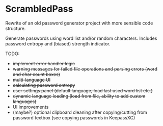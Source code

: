 # ScrambledPass
 Rewrite of an old password generator project with more sensible code structure.

 Generate passwords using word list and/or random characters.
 Includes password entropy and (biased) strength indicator.
 
 TODO:
 - ~~implement error handler logic~~
 - ~~warning messages for failed file operations and parsing errors (word and char count boxes)~~
 - ~~multi-language UI~~
 - ~~calculating password entropy~~
 - ~~user settings panel (default language, load last used word list etc.)~~
 - ~~dynamic language loading (load from file, ability to add custom languages)~~
 - UI improvements
 - (maybe?) optional clipboard cleaning after copying/cutting from password textbox (see copying passwords in KeepassXC)